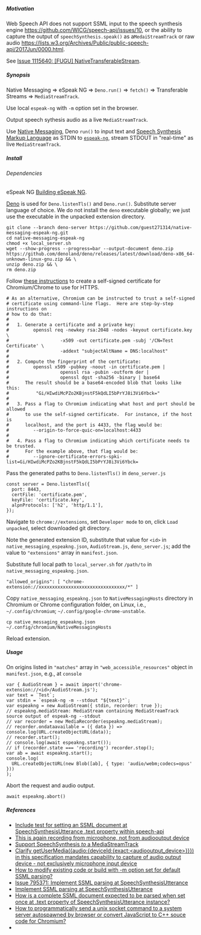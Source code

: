 <h5>Motivation</h5>

Web Speech API does not support SSML input to the speech synthesis engine https://github.com/WICG/speech-api/issues/10, or the ability to capture the output of `speechSynthesis.speak()` as a`MedaiStreamTrack` or raw audio https://lists.w3.org/Archives/Public/public-speech-api/2017Jun/0000.html.

See [Issue 1115640: [FUGU] NativeTransferableStream](https://bugs.chromium.org/p/chromium/issues/detail?id=1115640).

<h5>Synopsis</h5>

Native Messaging => eSpeak NG => `Deno.run()` => `fetch()` => Transferable Streams => `MediaStreamTrack`.

Use local `espeak-ng` with `-m` option set in the browser. 

Output speech sythesis audio as a live `MediaStreamTrack`.

Use [Native Messaging](https://developer.chrome.com/extensions/nativeMessaging), Deno `run()` to input text and [Speech Synthesis Markup Language](https://www.w3.org/TR/speech-synthesis11/) as STDIN to [`espeak-ng`](https://github.com/espeak-ng/espeak-ng), stream STDOUT in "real-time" as live `MediaStreamTrack`. 

<h5>Install<h5>

<h6>Dependencies</h6>

eSpeak NG [Building eSpeak NG](https://github.com/espeak-ng/espeak-ng/blob/master/docs/building.md#building-espeak-ng).

[Deno](https://github.com/denoland/deno) is used for `Deno.listenTls()` and `Deno.run()`. Substitute server language of choice. We do not install the `deno` executable globally; we just use the executable in the unpacked extension directory.
 

```
git clone --branch deno-server https://github.com/guest271314/native-messaging-espeak-ng.git
cd native-messaging-espeak-ng
chmod +x local_server.sh
wget --show-progress --progress=bar --output-document deno.zip https://github.com/denoland/deno/releases/latest/download/deno-x86_64-unknown-linux-gnu.zip && \
unzip deno.zip && \
rm deno.zip
```
  
  Follow [these instructions](https://github.com/GoogleChrome/samples/blob/c2493348944e601e9ee45ae077811d48eb10c6e0/webtransport/webtransport_server.py#L72) to create a self-signed certificate for Chromium/Chrome to use for HTTPS.
  
```
# As an alternative, Chromium can be instructed to trust a self-signed
# certificate using command-line flags.  Here are step-by-step instructions on
# how to do that:
#
#   1. Generate a certificate and a private key:
#         openssl req -newkey rsa:2048 -nodes -keyout certificate.key \
#                   -x509 -out certificate.pem -subj '/CN=Test Certificate' \
#                   -addext "subjectAltName = DNS:localhost"
#
#   2. Compute the fingerprint of the certificate:
#         openssl x509 -pubkey -noout -in certificate.pem |
#                   openssl rsa -pubin -outform der |
#                   openssl dgst -sha256 -binary | base64
#      The result should be a base64-encoded blob that looks like this:
#          "Gi/HIwdiMcPZo2KBjnstF5kQdLI5bPrYJ8i3Vi6Ybck="
#
#   3. Pass a flag to Chromium indicating what host and port should be allowed
#      to use the self-signed certificate.  For instance, if the host is
#      localhost, and the port is 4433, the flag would be:
#         --origin-to-force-quic-on=localhost:4433
#
#   4. Pass a flag to Chromium indicating which certificate needs to be trusted.
#      For the example above, that flag would be:
#         --ignore-certificate-errors-spki-list=Gi/HIwdiMcPZo2KBjnstF5kQdLI5bPrYJ8i3Vi6Ybck=
```
  
Pass the generated paths to `Deno.listenTls()` in `deno_server.js`
  
```
const server = Deno.listenTls({
  port: 8443,
  certFile: 'certificate.pem',
  keyFile: 'certificate.key',
  alpnProtocols: ['h2', 'http/1.1'],
});
```

Navigate to `chrome://extensions`, set `Developer mode` to on, click `Load unpacked`, select downloaded git directory.

Note the generated extension ID, substitute that value for `<id>` in `native_messaging_espeakng.json`, `AudioStream.js`, `deno_server.js`; add the value to `"extensions"` array in `manifest.json`.

Substitute full local path to `local_server.sh` for `/path/to` in `native_messaging_espeakng.json`.
  
```
"allowed_origins": [ "chrome-extension://xxxxxxxxxxxxxxxxxxxxxxxxxxxxxxxx/*" ]
```

Copy `native_messaging_espeakng.json` to `NativeMessagingHosts` directory in Chromium or Chrome configuration folder, on Linux, i.e., `~/.config/chromium`; `~/.config/google-chrome-unstable`.

`cp native_messaging_espeakng.json ~/.config/chromium/NativeMessagingHosts`

Reload extension.

<h5>Usage</h5>

On origins listed in `"matches"` array in `"web_accessible_resources"` object in `manifest.json`, e.g., at `console`

```
var { AudioStream } = await import('chrome-extension://<id>/AudioStream.js');
var text = `Test`;
var stdin = `espeak-ng -m --stdout "${text}"`;
var espeakng = new AudioStream({ stdin, recorder: true });
// espeakng.mediaStream: MediaStream containing MediaStreamTrack source output of espeak-ng --stdout
// var recorder = new MediaRecorder(espeakng.mediaStream);
// recorder.ondataavailable = ({ data }) => console.log(URL.createObjectURL(data));
// recorder.start();
// console.log(await espeakng.start());
// if (recorder.state === 'recording') recorder.stop();
var ab = await espeakng.start();
console.log(
  URL.createObjectURL(new Blob([ab], { type: 'audio/webm;codecs=opus' }))
);
```
  
Abort the request and audio output.
  
```
await espeakng.abort()
```
  
<h5>References</h5>

- [Include test for setting an SSML document at SpeechSynthesisUtterance .text property within speech-api](https://github.com/web-platform-tests/wpt/issues/8712)
- [This is again recording from microphone, not from audiooutput device](https://github.com/guest271314/SpeechSynthesisRecorder/issues/14)
- [Support SpeechSynthesis *to* a MediaStreamTrack](https://github.com/WICG/speech-api/issues/69)
- [Clarify getUserMedia({audio:{deviceId:{exact:<audiooutput_device>}}}) in this specification mandates capability to capture of audio output device - not exclusively microphone input device](https://github.com/w3c/mediacapture-main/issues/650)
- [How to modify existing code or build with -m option set for default SSML parsing?](https://github.com/pettarin/espeakng.js-cdn/issues/1)
- [Issue 795371: Implement SSML parsing at SpeechSynthesisUtterance](https://bugs.chromium.org/p/chromium/issues/detail?id=795371)
- [Implement SSML parsing at SpeechSynthesisUtterance](https://bugzilla.mozilla.org/show_bug.cgi?id=1425523)
- [How is a complete SSML document expected to be parsed when set once at .text property of SpeechSynthesisUtterance instance?](https://github.com/WICG/speech-api/issues/10)
- [How to programmatically send a unix socket command to a system server autospawned by browser or convert JavaScript to C++ souce code for Chromium?](https://stackoverflow.com/questions/48219981/how-to-programmatically-send-a-unix-socket-command-to-a-system-server-autospawne)
- [<script type="shell"> to execute arbitrary shell commands, and import stdout or result written to local file as a JavaScript module](https://github.com/whatwg/html/issues/3443)
- [Add execute() to FileSystemDirectoryHandle](https://github.com/WICG/native-file-system/issues/97)
- [Issue 795371: Implement SSML parsing at SpeechSynthesisUtterance](https://bugs.chromium.org/p/chromium/issues/detail?id=795371)
- [Implement SSML parsing at SpeechSynthesisUtterance](https://bugzilla.mozilla.org/show_bug.cgi?id=1425523)
- [How is a complete SSML document expected to be parsed when set once at .text property of SpeechSynthesisUtterance instance?](https://github.com/WICG/speech-api/issues/10)
- [How to programmatically send a unix socket command to a system server autospawned by browser or convert JavaScript to C++ souce code for Chromium?](https://stackoverflow.com/questions/48219981/how-to-programmatically-send-a-unix-socket-command-to-a-system-server-autospawne)
- [<script type="shell"> to execute arbitrary shell commands, and import stdout or result written to local file as a JavaScript module](https://github.com/whatwg/html/issues/3443)
- [Add execute() to FileSystemDirectoryHandle](https://github.com/WICG/native-file-system/issues/97)
- [SpeechSynthesis *to* a MediaStreamTrack or: How to execute arbitrary shell commands using inotify-tools and DevTools Snippets](https://gist.github.com/guest271314/59406ad47a622d19b26f8a8c1e1bdfd5)
